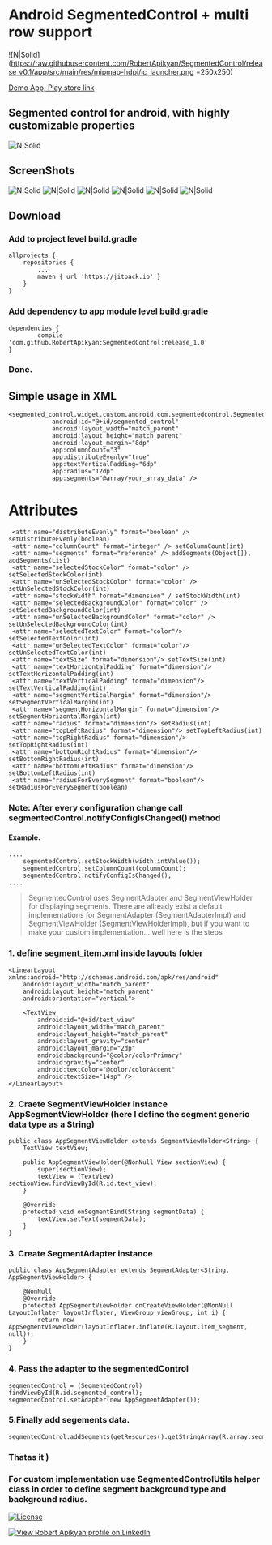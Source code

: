 # Android SegmentedControl + multi row support

![N|Solid](https://raw.githubusercontent.com/RobertApikyan/SegmentedControl/release_v0.1/app/src/main/res/mipmap-hdpi/ic_launcher.png =250x250)

[Demo App, Play store link](https://play.google.com/store/apps/details?id=segmented_control.widget.custom.android.com.segmentedcontrolexample&hl=en)


## Segmented control for android, with highly customizable properties 

![N|Solid](https://raw.githubusercontent.com/RobertApikyan/SegmentedControl/release_v0.1/docs/intro.gif.gif)

## ScreenShots
![N|Solid](https://raw.githubusercontent.com/RobertApikyan/SegmentedControl/release_v0.1/docs/device-2017-09-14-133621.png)
![N|Solid](https://raw.githubusercontent.com/RobertApikyan/SegmentedControl/release_v0.1/docs/device-2017-09-14-133711.png)
![N|Solid](https://raw.githubusercontent.com/RobertApikyan/SegmentedControl/release_v0.1/docs/device-2017-09-14-133736.png)
![N|Solid](https://raw.githubusercontent.com/RobertApikyan/SegmentedControl/release_v0.1/docs/device-2017-09-14-133907.png)
![N|Solid](https://raw.githubusercontent.com/RobertApikyan/SegmentedControl/release_v0.1/docs/device-2017-09-14-134003.png)
![N|Solid](https://raw.githubusercontent.com/RobertApikyan/SegmentedControl/release_v0.1/docs/device-2017-09-14-202249.png)


## Download
### Add to project level build.gradle
    
    allprojects {
		repositories {
			...
			maven { url 'https://jitpack.io' }
		}
	}
### Add dependency to app module level build.gradle
    
    dependencies {
	        compile 'com.github.RobertApikyan:SegmentedControl:release_1.0'
	}
 
### Done.

## Simple usage in XML
    <segmented_control.widget.custom.android.com.segmentedcontrol.SegmentedControl
                android:id="@+id/segmented_control"
                android:layout_width="match_parent"
                android:layout_height="match_parent"
                android:layout_margin="8dp"
                app:columnCount="3"
                app:distributeEvenly="true"
                app:textVerticalPadding="6dp"
                app:radius="12dp"
                app:segments="@array/your_array_data" />

# Attributes 
     <attr name="distributeEvenly" format="boolean" /> setDistributeEvenly(boolean)
     <attr name="columnCount" format="integer" /> setColumnCount(int)
     <attr name="segments" format="reference" /> addSegments(Object[]), addSegments(List)
     <attr name="selectedStockColor" format="color" /> setSelectedStockColor(int)
     <attr name="unSelectedStockColor" format="color" /> setUnSelectedStockColor(int)
     <attr name="stockWidth" format="dimension" / setStockWidth(int)
     <attr name="selectedBackgroundColor" format="color" /> setSelectedBackgroundColor(int)
     <attr name="unSelectedBackgroundColor" format="color" /> setUnSelectedBackgroundColor(int)
     <attr name="selectedTextColor" format="color"/> setSelectedTextColor(int)
     <attr name="unSelectedTextColor" format="color"/> setUnSelectedTextColor(int)
     <attr name="textSize" format="dimension"/> setTextSize(int)
     <attr name="textHorizontalPadding" format="dimension"/> setTextHorizontalPadding(int)
     <attr name="textVerticalPadding" format="dimension"/> setTextVerticalPadding(int)
     <attr name="segmentVerticalMargin" format="dimension"/> setSegmentVerticalMargin(int)
     <attr name="segmentHorizontalMargin" format="dimension"/> setSegmentHorizontalMargin(int)
     <attr name="radius" format="dimension"/> setRadius(int)
     <attr name="topLeftRadius" format="dimension"/> setTopLeftRadius(int)
     <attr name="topRightRadius" format="dimension"/> setTopRightRadius(int)
     <attr name="bottomRightRadius" format="dimension"/> setBottomRightRadius(int)
     <attr name="bottomLeftRadius" format="dimension"/> setBottomLeftRadius(int)
     <attr name="radiusForEverySegment" format="boolean"/> setRadiusForEverySegment(boolean)
        
### Note: After every configuration change call segmentedControl.notifyConfigIsChanged() method 
#### Example.
    ....
        segmentedControl.setStockWidth(width.intValue());
        segmentedControl.setColumnCount(columnCount);
        segmentedControl.notifyConfigIsChanged();
    ....

> SegmentedControl uses SegmentAdapter and SegmentViewHolder for displaying segments. There are allready exist a default implementations for SegmentAdapter (SegmentAdapterImpl) and SegmentViewHolder (SegmentViewHolderImpl), but if you want to make your custom implementation... well here is the steps 
### 1. define segment_item.xml inside layouts folder
    
    
    
    <LinearLayout xmlns:android="http://schemas.android.com/apk/res/android"
        android:layout_width="match_parent"
        android:layout_height="match_parent"
        android:orientation="vertical">

        <TextView
            android:id="@+id/text_view"
            android:layout_width="match_parent"
            android:layout_height="match_parent"
            android:layout_gravity="center"
            android:layout_margin="2dp"
            android:background="@color/colorPrimary"
            android:gravity="center"
            android:textColor="@color/colorAccent"
            android:textSize="14sp" />
    </LinearLayout>

### 2. Craete SegmentViewHolder instance AppSegmentViewHolder (here I define the segment generic data type as a String)

    public class AppSegmentViewHolder extends SegmentViewHolder<String> {
        TextView textView;
    
        public AppSegmentViewHolder(@NonNull View sectionView) {
            super(sectionView);
            textView = (TextView) sectionView.findViewById(R.id.text_view);
        }

        @Override
        protected void onSegmentBind(String segmentData) {
            textView.setText(segmentData);
        }
    }
### 3. Create SegmentAdapter instance 
    public class AppSegmentAdapter extends SegmentAdapter<String, AppSegmentViewHolder> {

        @NonNull
        @Override
        protected AppSegmentViewHolder onCreateViewHolder(@NonNull LayoutInflater layoutInflater, ViewGroup viewGroup, int i) {
            return new AppSegmentViewHolder(layoutInflater.inflate(R.layout.item_segment, null));
        }
    }

### 4. Pass the adapter to the segmentedControl

    segmentedControl = (SegmentedControl) findViewById(R.id.segmented_control);
    segmentedControl.setAdapter(new AppSegmentAdapter());

### 5.Finally add segements data. 
    segmentedControl.addSegments(getResources().getStringArray(R.array.segments));
### Thatas it ) 
### For custom implementation use SegmentedControlUtils helper class in order to define segment background type and background radius.

[![License](https://img.shields.io/badge/License-Apache%202.0-blue.svg)](https://opensource.org/licenses/Apache-2.0)

[![View Robert Apikyan profile on LinkedIn](https://static1.squarespace.com/static/55c672ece4b029ac822d96b7/5626d601e4b0fcee4755db7f/5627ba19e4b0117fa7491ab4/1445444231751/linkedin.png)](https://www.linkedin.com/in/robert-apikyan-24b915130/)

